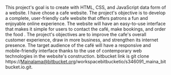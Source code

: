 This project's goal is to create with HTML, CSS, and JavaScript data form of a website. 
I have chose a cafe website. The project's objective is to develop a complete, user-friendly cafe website that offers patrons a fun and enjoyable online experience.
The website will have an easy-to-use interface that makes it simple for users to contact the café, make bookings, and order the food . The project's objectives are to
improve the cafe's overall customer experience, draw in more business, and strengthen its internet presence. The target audience of the café will have a responsive and 
mobile-friendly interface thanks to the use of contemporary web technologies in the website's construction. bitbucket link is git clone https://Mainalama@bitbucket.org/workspacebitbucketio/s346091_maina_bitbucket.io.git.
